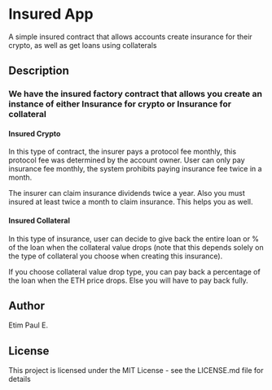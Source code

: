 # Insured App
A simple insured contract that allows accounts create insurance for their crypto, as well as get loans using collaterals

## Description

### We have the insured factory contract that allows you create an instance of either Insurance for crypto or Insurance for collateral

#### Insured Crypto
In this type of contract, the insurer pays a protocol fee monthly, this protocol fee was determined by the account owner. User can only pay insurance fee monthly, the system prohibits paying insurance fee twice in a month.

The insurer can claim insurance dividends twice a year. Also you must insured at least twice a month to claim insurance. This helps you as well.

#### Insured Collateral
In this type of insurance, user can decide to give back the entire loan or % of the loan when the collateral value drops (note that this depends solely on the type of collateral you choose when creating this insurance). 

If you choose collateral value drop type, you can pay back a percentage of the loan when the ETH price drops. Else you will have to pay back fully.

## Author

Etim Paul E.


## License

This project is licensed under the MIT License - see the LICENSE.md file for details



